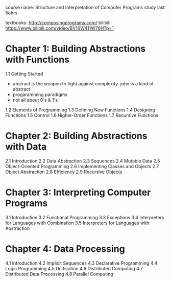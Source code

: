 course name: Structure and Interpretation of Computer Programs
study last: 5ohrs

textbooks: http://composingprograms.com/
bilibili: https://www.bilibili.com/video/BV16W411W76H?p=1

# Chapter 1: Building Abstractions with Functions
1.1 Getting Started

- abstract is the weapon to fight against complexity. john is a kind of abstract
- progaramming paradigms
- not all about 0's & 1's



1.2 Elements of Programming
1.3 Defining New Functions
1.4 Designing Functions
1.5 Control
1.6 Higher-Order Functions
1.7 Recursive Functions

# Chapter 2: Building Abstractions with Data
2.1 Introduction
2.2 Data Abstraction
2.3 Sequences
2.4 Mutable Data
2.5 Object-Oriented Programming
2.6 Implementing Classes and Objects
2.7 Object Abstraction
2.8 Efficiency
2.9 Recursive Objects

# Chapter 3: Interpreting Computer Programs
3.1 Introduction
3.2 Functional Programming
3.3 Exceptions
3.4 Interpreters for Languages with Combination
3.5 Interpreters for Languages with Abstraction

# Chapter 4: Data Processing
4.1 Introduction
4.2 Implicit Sequences
4.3 Declarative Programming
4.4 Logic Programming
4.5 Unification
4.6 Distributed Computing
4.7 Distributed Data Processing
4.8 Parallel Computing
